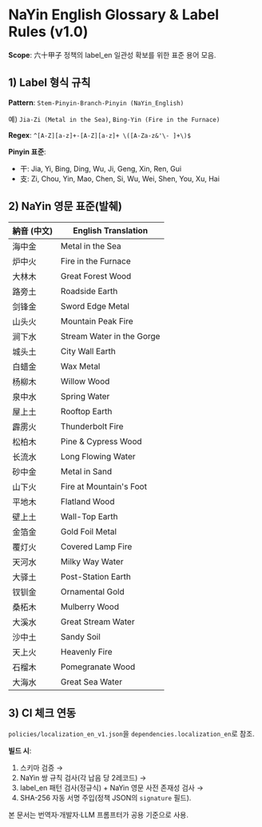 # NaYin English Glossary & Label Rules (v1.0)

**Scope**: 六十甲子 정책의 label_en 일관성 확보를 위한 표준 용어 모음.

## 1) Label 형식 규칙

**Pattern**: `Stem-Pinyin-Branch-Pinyin (NaYin_English)`

예) `Jia-Zi (Metal in the Sea)`, `Bing-Yin (Fire in the Furnace)`

**Regex**: `^[A-Z][a-z]+-[A-Z][a-z]+ \([A-Za-z&'\- ]+\)$`

**Pinyin 표준**:
- 干: Jia, Yi, Bing, Ding, Wu, Ji, Geng, Xin, Ren, Gui
- 支: Zi, Chou, Yin, Mao, Chen, Si, Wu, Wei, Shen, You, Xu, Hai

## 2) NaYin 영문 표준(발췌)

| 納音 (中文) | English Translation |
|-----------|---------------------|
| 海中金 | Metal in the Sea |
| 炉中火 | Fire in the Furnace |
| 大林木 | Great Forest Wood |
| 路旁土 | Roadside Earth |
| 剑锋金 | Sword Edge Metal |
| 山头火 | Mountain Peak Fire |
| 涧下水 | Stream Water in the Gorge |
| 城头土 | City Wall Earth |
| 白蜡金 | Wax Metal |
| 杨柳木 | Willow Wood |
| 泉中水 | Spring Water |
| 屋上土 | Rooftop Earth |
| 霹雳火 | Thunderbolt Fire |
| 松柏木 | Pine & Cypress Wood |
| 长流水 | Long Flowing Water |
| 砂中金 | Metal in Sand |
| 山下火 | Fire at Mountain's Foot |
| 平地木 | Flatland Wood |
| 壁上土 | Wall-Top Earth |
| 金箔金 | Gold Foil Metal |
| 覆灯火 | Covered Lamp Fire |
| 天河水 | Milky Way Water |
| 大驿土 | Post-Station Earth |
| 钗钏金 | Ornamental Gold |
| 桑柘木 | Mulberry Wood |
| 大溪水 | Great Stream Water |
| 沙中土 | Sandy Soil |
| 天上火 | Heavenly Fire |
| 石榴木 | Pomegranate Wood |
| 大海水 | Great Sea Water |

## 3) CI 체크 연동

`policies/localization_en_v1.json`을 `dependencies.localization_en`로 참조.

**빌드 시**:
1. 스키마 검증 →
2. NaYin 쌍 규칙 검사(각 납음 당 2레코드) →
3. label_en 패턴 검사(정규식) + NaYin 영문 사전 존재성 검사 →
4. SHA-256 자동 서명 주입(정책 JSON의 `signature` 필드).

본 문서는 번역자·개발자·LLM 프롬프터가 공용 기준으로 사용.
